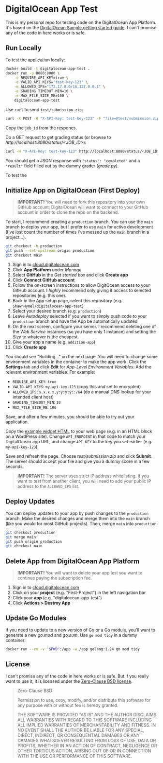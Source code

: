 # DigitalOcean App Test

This is my personal repo for testing code on the DigitalOcean App Platform. It's based on the [DigitalOcean Sample getting started guide](https://github.com/digitalocean/sample-dockerfile). I can't promise any of the code in here works or is safe. 

## Run Locally

To test the application locally:

```sh
docker build -t digitalocean-app-test .
docker run -p 8080:8080 \
    -e REQUIRE_API_KEY=true \
    -e VALID_API_KEYS="test-key-123" \
    -e ALLOWED_IPS="172.17.0.0/16,127.0.0.1" \
    -e GRADING_TIMEOUT_MIN=10 \
    -e MAX_FILE_SIZE_MB=100 \
    digitalocean-app-test
```

Use `curl` to send `test/submission.zip`:

```sh
curl -X POST -H "X-API-Key: test-key-123" -F "file=@test/submission.zip" http://localhost:8080/submit
```

Copy the `job_id` from the respones.

Do a GET request to get grading status (or browse to *http://localhost:8080/status/<JOB_ID>*):

```sh
curl -H "X-API-Key: test-key-123" http://localhost:8080/status/<JOB_ID>
```

You should get a JSON response with `"status": "completed"` and a `"result"` field filled out by the dummy grader (*grade.py*).

To test the 

## Initialize App on DigitalOcean (First Deploy)

> **IMPORTANT!** You will need to fork this repository into your own GitHub account; DigitalOcean will want to connect to your GitHub account in order to clone the repo on the backend.

To start, I recommend creating a `production` branch. You can use the `main` branch to deploy your app, but I prefer to use `main` for active development (I've lost count the number of times I've messed up the `main` branch in a project...).

```sh
git checkout -b production
git push --set-upstream origin production
git checkout main
```

 1. Sign in to [cloud.digitalocean.com](https://cloud.digitalocean.com/)
 2. Click **App Platform** under *Manage*
 3. Select **GitHub** in the *Get started* box and click **Create app**
 4. Click **Connect GitHub account**
 5. Follow the on-screen instructions to allow DigitOcean access to your GitHub account. I *highly* recommend only giving it access to selected repositories (e.g. this one).
 6. Back in the App setup page, select this repository (e.g. `ShawnHymel/digitalocean-app-test`)
 7. Select your desired branch (e.g. `production`)
 8. Leave *Autodeploy* selected if you want to simply push code to your `production` branch and have the App be automatically updated
 9. On the next screen, configure your server. I recommend deleting one of the *Web Service* instances (so you have only 1 instance) and setting the *Size* to whatever is the cheapest.
 10. Give your app a name (e.g. `addition-app`)
 11. Click **Create app**

You should see "Building..." on the next page. You will need to change some environment variables in the container to make the app work. Click the **Settings** tab and click **Edit** for *App-Level Environment Variables*. Add the relevant environment variables. For example:

 * `REQUIRE_API_KEY`: `true`
 * `VALID_API_KEYS`: `my-api-key-123` (copy this and set to encrypted)
 * `ALLOWED_IPS`: `x.x.x.x,y:y:y:y::/64` (do a manual DNS lookup for your intended client host)
 * `GRADING_TIMEOUT_MIN`: `10`
 * `MAX_FILE_SIZE_MB`: `100`

Save, and after a few minutes, you should be able to try out your application.

Copy the [example widget HTML](widget/test-widget.html) to your web page (e.g. in an HTML block on a WordPress site). Change `API_ENDPOINT` in that code to match your DigitalOcean app URL, and change `API_KEY` to the key you set earlier (e.g. `my-api-key-123`).

Save and refresh the page. Choose *test/submission.zip* and click **Submit**. The server should accept your file and give you a dummy score in a few seconds.

> **IMPORTANT!** The server uses strict IP address whitelisting. If you want to test from another client, you will need to add your public IP address to the `ALLOWED_IPS` list.

## Deploy Updates

You can deploy updates to your app by push changes to the `production` branch. Make the desired changes and merge them into the `main` branch (like you would for most GitHub projects). Then, merge `main` into `production`:

```sh
git checkout production
git merge main
git push origin production
git checkout main
```

## Delete App from DigitalOcean App Platform

> **IMPORTANT!** You will want to delete your app lest you want to continue paying the subscription fee.

 1. Sign in to [cloud.digitalocean.com](https://cloud.digitalocean.com/)
 2. Click on your **project** (e.g. "First-Project") in the left navigation bar
 3. Click your **app** (e.g. "digitalocean-app-test")
 3. Click **Actions > Destroy App**

## Update Go Modules

If you need to update to a new version of Go or a Go module, you'll want to generate a new *go.mod* and *go.sum*. Use `go mod tidy` in a dummy container:

```sh
docker run --rm -v "$PWD":/app -w /app golang:1.24 go mod tidy
```

## License

I can't promise any of the code in here works or is safe. But if you really want to use it, it is licensed under the [Zero-Clause BSD license](https://opensource.org/license/0bsd).

> Zero-Clause BSD
> 
> Permission to use, copy, modify, and/or distribute this software for
> any purpose with or without fee is hereby granted.
> 
> THE SOFTWARE IS PROVIDED “AS IS” AND THE AUTHOR DISCLAIMS ALL
> WARRANTIES WITH REGARD TO THIS SOFTWARE INCLUDING ALL IMPLIED WARRANTIES
> OF MERCHANTABILITY AND FITNESS. IN NO EVENT SHALL THE AUTHOR BE LIABLE
> FOR ANY SPECIAL, DIRECT, INDIRECT, OR CONSEQUENTIAL DAMAGES OR ANY
> DAMAGES WHATSOEVER RESULTING FROM LOSS OF USE, DATA OR PROFITS, WHETHER IN
> AN ACTION OF CONTRACT, NEGLIGENCE OR OTHER TORTIOUS ACTION, ARISING OUT
> OF OR IN CONNECTION WITH THE USE OR PERFORMANCE OF THIS SOFTWARE.
